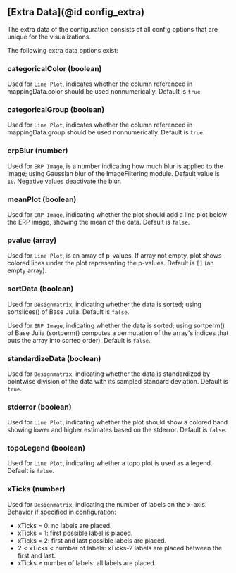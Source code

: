 ## [Extra Data](@id config_extra)

The extra data of the configuration consists of all config options that are unique for the visualizations. 

The following extra data options exist:

### categoricalColor (boolean)
Used for `Line Plot`, indicates whether the column referenced in mappingData.color should be used nonnumerically.
Default is `true`.

### categoricalGroup (boolean)
Used for `Line Plot`, indicates whether the column referenced in mappingData.group should be used nonnumerically.
Default is `true`.

### erpBlur (number)
Used for `ERP Image`, is a number indicating how much blur is applied to the image; using Gaussian blur of the ImageFiltering module. 
Default value is `10`. Negative values deactivate the blur.

### meanPlot (boolean)
Used for `ERP Image`, indicating whether the plot should add a line plot below the ERP image, showing the mean of the data.
Default is `false`.

### pvalue (array)
Used for `Line Plot`, is an array of p-values. If array not empty, plot shows colored lines under the plot representing the p-values.
Default is `[]` (an empty array).

### sortData (boolean)
Used for `Designmatrix`, indicating whether the data is sorted; using sortslices() of Base Julia. 
Default is `false`.

Used for `ERP Image`, indicating whether the data is sorted; using sortperm() of Base Julia 
(sortperm() computes a permutation of the array's indices that puts the array into sorted order). 
Default is `false`.

### standardizeData (boolean)
Used for `Designmatrix`, indicating whether the data is standardized by pointwise division of the data with its sampled standard deviation. 
Default is `true`.

### stderror (boolean)
Used for `Line Plot`, indicating whether the plot should show a colored band showing lower and higher estimates based on the stderror. 
Default is `false`.

### topoLegend (boolean)
Used for `Line Plot`, indicating whether a topo plot is used as a legend.
Default is `false`.

### xTicks (number)
Used for `Designmatrix`, indicating the number of labels on the x-axis. Behavior if specified in configuration:
- xTicks = 0: no labels are placed.
- xTicks = 1: first possible label is placed.
- xTicks = 2: first and last possible labels are placed.
- 2 < xTicks < number of labels: xTicks-2 labels are placed between the first and last.
- xTicks ≥ number of labels: all labels are placed.